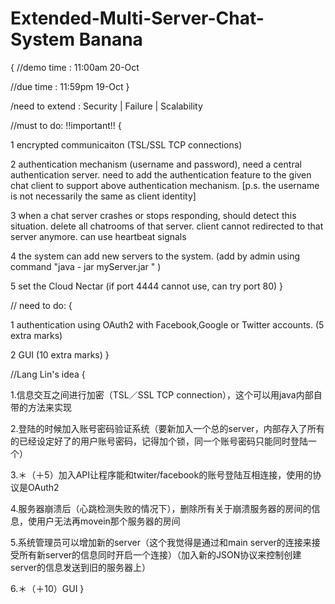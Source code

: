 # Extended-Multi-Server-Chat-System   Banana

{
//demo time : 11:00am 20-Oct

//due time  : 11:59pm 19-Oct
}

/need to extend : Security | Failure | Scalability

//must to do: !!important!! {

1 encrypted communicaiton (TSL/SSL TCP connections)

2 authentication mechanism (username and password), need a central authentication server.
    need to add the authentication feature to the given chat client to support above authentication mechanism.
    [p.s. the username is not necessarily the same as client identity]
    
3 when a chat server crashes or stops responding, should detect this situation. delete all chatrooms of that server. client cannot redirected to that server anymore.
   can use heartbeat signals

4 the system can add new servers to the system. (add by admin using command "java - jar myServer.jar <any arguments>" ) 

5 set the Cloud Nectar (if port 4444 cannot use, can try port 80)
}

// need to do: {

1 authentication using OAuth2 with Facebook,Google or Twitter accounts. (5 extra marks)

2 GUI (10 extra marks)
}


//Lang Lin's idea {

1.信息交互之间进行加密（TSL／SSL TCP connection），这个可以用java内部自带的方法来实现

2.登陆的时候加入账号密码验证系统（要新加入一个总的server，内部存入了所有的已经设定好了的用户账号密码，记得加个锁，同一个账号密码只能同时登陆一个）

3.＊（＋5）加入API让程序能和twiter/facebook的账号登陆互相连接，使用的协议是OAuth2

4.服务器崩溃后（心跳检测失败的情况下），删除所有关于崩溃服务器的房间的信息，使用户无法再movein那个服务器的房间

5.系统管理员可以增加新的server（这个我觉得是通过和main server的连接来接受所有新server的信息同时开启一个连接）（加入新的JSON协议来控制创建server的信息发送到旧的服务器上）

6.＊（＋10）GUI 
}
